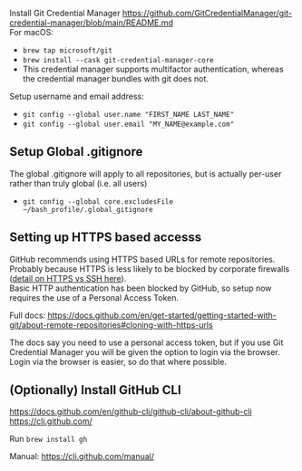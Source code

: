 
Install Git Credential Manager https://github.com/GitCredentialManager/git-credential-manager/blob/main/README.md  
For macOS: 

* `brew tap microsoft/git`
* `brew install --cask git-credential-manager-core`
* This credential manager supports multifactor authentication, whereas the credential manager bundles with git does not.

Setup username and email address:

 * `git config --global user.name "FIRST_NAME LAST_NAME"`
 * `git config --global user.email "MY_NAME@example.com"`

## Setup Global .gitignore

The global .gitignore will apply to all repositories, but is actually per-user rather than truly global (i.e. all users)

* `git config --global core.excludesFile ~/bash_profile/.global_gitignore`



## Setting up HTTPS based accesss

GitHub recommends using HTTPS based URLs for remote repositories. Probably because HTTPS is less likely to be blocked by corporate firewalls ([detail on HTTPS vs SSH here](https://www.howtogeek.com/devops/should-you-use-https-or-ssh-for-git/)).  
Basic HTTP authentication has been blocked by GitHub, so setup now requires the use of a Personal Access Token.

Full docs: https://docs.github.com/en/get-started/getting-started-with-git/about-remote-repositories#cloning-with-https-urls

The docs say you need to use a personal access token, but if you use Git Credential Manager you will be given the option to login via the browser. Login via the browser is easier, so do that where possible.



## (Optionally) Install GitHub CLI
https://docs.github.com/en/github-cli/github-cli/about-github-cli  
https://cli.github.com/  

Run `brew install gh`

Manual: https://cli.github.com/manual/
